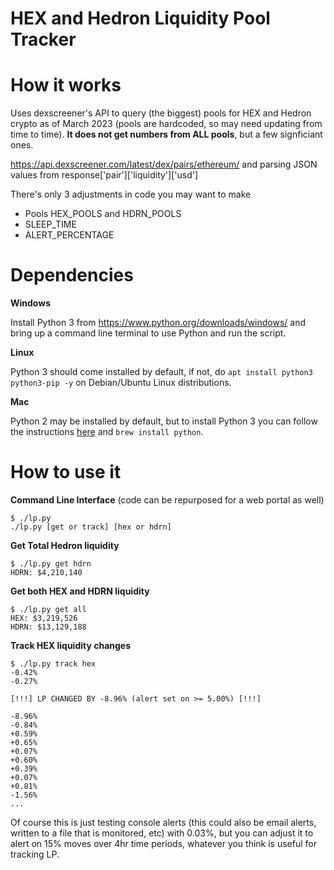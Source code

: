 # HEX and Hedron Liquidity Pool Tracker

# How it works
Uses dexscreener's API to query (the biggest) pools for HEX and Hedron crypto as of March 2023 (pools are hardcoded, so may need updating from time to time). **It does not get numbers from ALL pools**, but a few signficiant ones.

https://api.dexscreener.com/latest/dex/pairs/ethereum/ and parsing JSON values from response['pair']['liquidity']['usd']

There's only 3 adjustments in code you may want to make
- Pools HEX_POOLS and HDRN_POOLS
- SLEEP_TIME
- ALERT_PERCENTAGE

# Dependencies
**Windows**

Install Python 3 from https://www.python.org/downloads/windows/ and bring up a command line terminal to use Python and run the script.

**Linux**

Python 3 should come installed by default, if not, do `apt install python3 python3-pip -y` on Debian/Ubuntu Linux distributions.

**Mac**

Python 2 may be installed by default, but to install Python 3 you can follow the instructions [here](https://docs.python-guide.org/starting/install3/osx/) and `brew install python`.

# How to use it

**Command Line Interface** (code can be repurposed for a web portal as well)
```
$ ./lp.py
./lp.py [get or track] [hex or hdrn]
```

**Get Total Hedron liquidity**
```
$ ./lp.py get hdrn
HDRN: $4,210,140
```

**Get both HEX and HDRN liquidity**
```
$ ./lp.py get all
HEX: $3,219,526
HDRN: $13,129,188
```

**Track HEX liquidity changes**
```
$ ./lp.py track hex
-0.42%
-0.27%

[!!!] LP CHANGED BY -8.96% (alert set on >= 5.00%) [!!!]

-8.96%
-0.84%
+0.59%
+0.65%
+0.07%
+0.60%
+0.39%
+0.07%
+0.81%
-1.56%
...
```

Of course this is just testing console alerts (this could also be email alerts, written to a file that is monitored, etc) with 0.03%, but you can adjust it to alert on 15% moves over 4hr time periods, whatever you think is useful for tracking LP.
